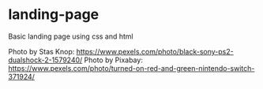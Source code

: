 # landing-page
Basic landing page using css and html

Photo by Stas Knop: https://www.pexels.com/photo/black-sony-ps2-dualshock-2-1579240/
Photo by Pixabay: https://www.pexels.com/photo/turned-on-red-and-green-nintendo-switch-371924/